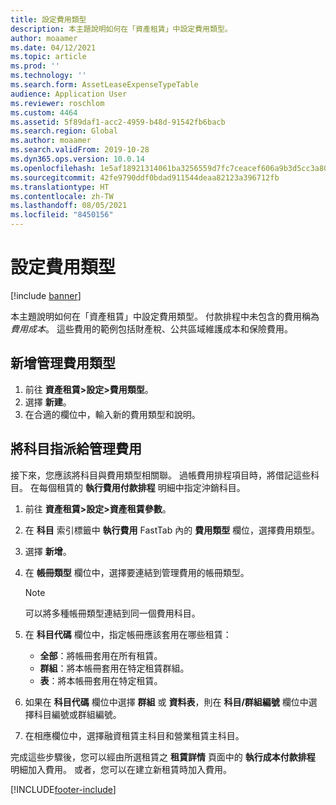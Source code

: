 ```yaml
---
title: 設定費用類型
description: 本主題說明如何在「資產租賃」中設定費用類型。
author: moaamer
ms.date: 04/12/2021
ms.topic: article
ms.prod: ''
ms.technology: ''
ms.search.form: AssetLeaseExpenseTypeTable
audience: Application User
ms.reviewer: roschlom
ms.custom: 4464
ms.assetid: 5f89daf1-acc2-4959-b48d-91542fb6bacb
ms.search.region: Global
ms.author: moaamer
ms.search.validFrom: 2019-10-28
ms.dyn365.ops.version: 10.0.14
ms.openlocfilehash: 1e5af18921314061ba3256559d7fc7ceacef606a9b3d5cc3a8047c83494074fc
ms.sourcegitcommit: 42fe9790ddf0bdad911544deaa82123a396712fb
ms.translationtype: HT
ms.contentlocale: zh-TW
ms.lasthandoff: 08/05/2021
ms.locfileid: "8450156"
---
```

# <a name="set-up-expense-types"></a>設定費用類型

[!include [banner](../includes/banner.md)]

本主題說明如何在「資產租賃」中設定費用類型。 付款排程中未包含的費用稱為 *費用成本*。 這些費用的範例包括財產稅、公共區域維護成本和保險費用。

## <a name="add-an-administrative-expense-type"></a>新增管理費用類型

1. 前往 **資產租賃\>設定\>費用類型**。
2. 選擇 **新建**。
3. 在合適的欄位中，輸入新的費用類型和說明。

## <a name="assign-accounts-to-administrative-costs"></a>將科目指派給管理費用

接下來，您應該將科目與費用類型相關聯。 過帳費用排程項目時，將借記這些科目。 在每個租賃的 **執行費用付款排程** 明細中指定沖銷科目。

1. 前往 **資產租賃\>設定\>資產租賃參數**。
2. 在 **科目** 索引標籤中 **執行費用** FastTab 內的 **費用類型** 欄位，選擇費用類型。
3. 選擇 **新增**。
4. 在 **帳冊類型** 欄位中，選擇要連結到管理費用的帳冊類型。

    > [!NOTE]
    > 可以將多種帳冊類型連結到同一個費用科目。

5. 在 **科目代碼** 欄位中，指定帳冊應該套用在哪些租賃：

    - **全部**：將帳冊套用在所有租賃。
    - **群組**：將本帳冊套用在特定租賃群組。
    - **表**：將本帳冊套用在特定租賃。

6. 如果在 **科目代碼** 欄位中選擇 **群組** 或 **資料表**，則在 **科目/群組編號** 欄位中選擇科目編號或群組編號。
7. 在相應欄位中，選擇融資租賃主科目和營業租賃主科目。

完成這些步驟後，您可以經由所選租賃之 **租賃詳情** 頁面中的 **執行成本付款排程** 明細加入費用。 或者，您可以在建立新租賃時加入費用。


[!INCLUDE[footer-include](../../includes/footer-banner.md)]
